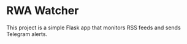 # RWA Watcher

This project is a simple Flask app that monitors RSS feeds and sends Telegram alerts.
